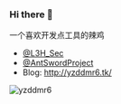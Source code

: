 ### Hi there 👋

一个喜欢开发点工具的辣鸡
* [@L3H_Sec](https://l3hsec.com/)
* [@AntSwordProject](https://github.com/AntSwordProject)
* Blog: http://yzddmr6.tk/


![yzddmr6](https://github-readme-stats.vercel.app/api?username=yzddmr6&show_icons=true&theme=tokyonight)

